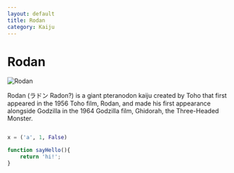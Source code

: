 ```yaml
---
layout: default
title: Rodan
category: Kaiju
---
```


# Rodan
![Rodan](https://vignette.wikia.nocookie.net/godzilla/images/4/4e/Rodan.jpg)

Rodan (ラドン Radon?) is a giant pteranodon kaiju created by Toho that first appeared in the 1956 Toho film, Rodan, and made his first appearance alongside Godzilla in the 1964 Godzilla film, Ghidorah, the Three-Headed Monster.


```python

x = ('a', 1, False)

```

```js
function sayHello(){
	return 'hi!';
}
``` 